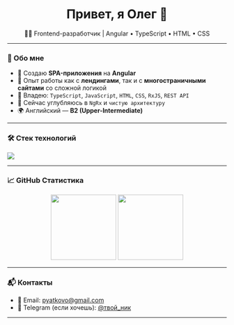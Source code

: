 <h1 align="center">Привет, я Олег 👋</h1>
<p align="center">
  🧑‍💻 Frontend-разработчик | Angular • TypeScript • HTML • CSS
</p>

---

### 🧩 Обо мне

- 🚀 Создаю **SPA-приложения** на **Angular**
- 🎯 Опыт работы как с **лендингами**, так и с **многостраничными сайтами** со сложной логикой
- 🔧 Владею: `TypeScript`, `JavaScript`, `HTML`, `CSS`, `RxJS`, `REST API`
- 🌱 Сейчас углубляюсь в `NgRx` и `чистую архитектуру`
- 🌍 Английский — **B2 (Upper-Intermediate)**

---

### 🛠️ Стек технологий

<p align="left">
  <img src="https://skillicons.dev/icons?i=angular,ts,js,html,css,rxjs,git" />
</p>

---

### 📈 GitHub Статистика

<p align="center">
  <img src="https://github-readme-stats.vercel.app/api?username=pyatkovo&show_icons=true&theme=tokyonight" height="150" />
  <img src="https://github-readme-stats.vercel.app/api/top-langs/?username=pyatkovo&layout=compact&theme=tokyonight" height="150" />
</p>

---

### 📬 Контакты

- 📧 Email: pyatkovo@gmail.com  
- 💼 Telegram (если хочешь): [@твой_ник](https://t.me/твой_ник)  
<!-- - 🌐 Портфолио: в разработке -->

---
